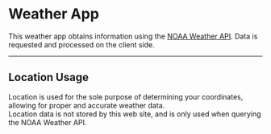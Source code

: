 # Weather App

This weather app obtains information using the [NOAA Weather API](https://www.weather.gov/documentation/services-web-api#/). Data is requested and processed on the client side.
<hr>

## Location Usage
Location is used for the sole purpose of determining your coordinates, allowing for proper and accurate weather data.<br>
Location data is not stored by this web site, and is only used when querying the NOAA Weather API.
